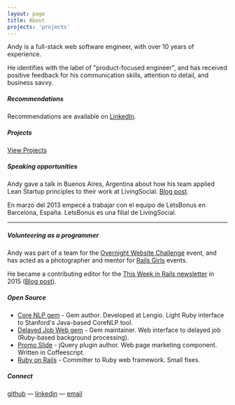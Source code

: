 ```yaml
---
layout: page
title: About
projects: 'projects'
---
```


Andy is a full-stack web software engineer, with over 10 years of experience.

He identifies with the label of "product-focused engineer", and has received positive feedback for his communication skills, attention to detail, and business savvy.

##### Recommendations

Recommendations are available on [LinkedIn](http://linkedin.com/in/andyatkinson/).

##### Projects

[View Projects](/projects)

##### Speaking opportunities
Andy gave a talk in Buenos Aires, Argentina about how his team applied Lean Startup principles to their work at LivingSocial. [Blog post](/blog/2013/11/27/rubyconf-argentina-2012/).

En marzo del 2013 empecé a trabajar con el equipo de LetsBonus en Barcelona, España. LetsBonus es una filial de LivingSocial.

<script async class="speakerdeck-embed" data-id="b951eb0086a70130f51612313d145db7" data-ratio="1.33333333333333" src="//speakerdeck.com/assets/embed.js"></script>

<hr/>

##### Volunteering as a programmer

Andy was part of a team for the [Overnight Website Challenge](http://overnightwebsitechallenge.com/) event, and has acted as a photographer and mentor for [Rails Girls](http://railsgirls.com/) events.

He became a contributing editor for the [This Week in Rails newsletter](https://rails-weekly.ongoodbits.com/) in 2015 ([Blog post](http://andyatkinson.com/blog/2017/04/21/this-week-in-rails)).

##### Open Source

 * [Core NLP gem](https://github.com/lengio/corenlp) - Gem author. Developed at Lengio. Light Ruby interface to Stanford's Java-based CoreNLP tool.
 * [Delayed Job Web gem](https://github.com/ejschmitt/delayed_job_web) - Gem maintainer. Web interface to delayed job (Ruby-based background processing).
 * [Promo Slide](https://github.com/andyatkinson/promoSlide) - jQuery plugin author. Web page marketing component. Written in Coffeescript.
 * [Ruby on Rails](http://contributors.rubyonrails.org/contributors/andy-atkinson/commits) - Committer to Ruby web framework. Small fixes.

##### Connect

[github](https://github.com/andyatkinson) &mdash; [linkedin](http://www.linkedin.com/in/andyatkinson/) &mdash; <a href="mailto:andyatkinson@gmail.com">email</a>
